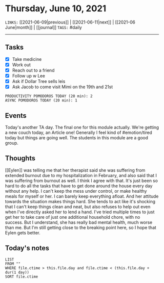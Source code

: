 # Thursday, June 10, 2021
`LINKS:` [[2021-06-09|previous]] | [[2021-06-11|next]] |  [[2021-06 June|month]] | [[journal]] 
`TAGS:` #daily

---
## Tasks
- [X]  Take medicine
- [X]  Work out
- [x]  Reach out to a friend
- [x] Follow up w Lee 
- [X] Ask if Dollar Tree sells leis
- [X] Ask Jacob to come visit Mimi on the 19th and 21st

```
PRODUCTIVITY POMODOROS TODAY (20 min): 2
ASYNC POMODOROS TODAY (20 min): 1
```

## Events
Today's another TA day. The final one for this module actually. We're getting a new couch today, an Article one! Generally I feel kind of #emotion/tired today but things are going well. The students in this module are a good group. 

## Thoughts
[[Eylen]] was telling me that her therapist said she was suffering from extended burnout due to my hospitalization in February, and also said that I was suffering from burnout as well. I think I agree with that. It's just been so hard to do all the tasks that have to get done around the house every day without any help. I can't keep the mess under control, or make healthy meals for myself or her. I can barely keep everything afloat. And her attitude towards the situation makes things hard. She tends to act like it's shocking that I can't keep things clean and neat, but also refuses to help out even when I've directly asked her to lend a hand. I've tried multiple times to just get her to take care of just one additional household chore, with no success. But I understand, she has really bad mental health, much worse than me. But I'm still getting close to the breaking point here, so I hope that Eylen gets better.

## Today's notes
```dataview
LIST 
FROM ""
WHERE file.ctime > this.file.day and file.ctime < (this.file.day + dur(1 day))
SORT file.ctime
```
